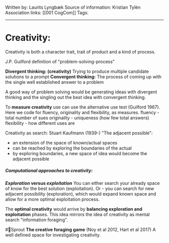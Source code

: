 Written by: Laurits Lyngbæk
Source of information: Kristian Tylèn
Association links: [[001 CogCom]]
Tags: 
___
# Creativity:
Creativity is both a character trait, trait of product and a kind of process.


J.P. Guilford definition of "problem-solving-process"

**Divergent thinking: (creativity)**
Trying to produce multiple candidate solutions to a prompt
**Convergent thinking:**
The process of coming up with the single well established answer to a problem

A good way of problem solving would be generating ideas with divergent thinking and the singling out the best idea with convergent thinking.

To **measure creativity** use can use the alternative use test (Guilford 1967).
Here we code for fluency, originality and flexibility, as measures.
fluency - total number of sues
originality - uniqueness (how few total answers)
flexibility - how different uses are


Creativity as search:
Stuart Kaufmann (1939-) "The adjacent possible":
- an extension of the space of known/actual spaces
- can be reached by exploring the boundaries of the actual
- by exploring boundaries, a new space of idea would become the adjacent possible

##### Computational approaches to creativity:
***Exploration* versus *exploitation***
You can either search your already space of know for the best solution (exploitation).
Or - you can search for new adjacent possibility (exploration), which would expand known space and allow for a more optimal exploitation process.

The **optimal creativity** would arrive by **balancing exploration and exploitation** phases.
This idea mirrors the idea of creativity as mental search "information foraging". 

#🌿Sprout **The creative foraging game** (Noy et al 2012, Hart et al 2017)
A well defined space for investigating creativity.
  

